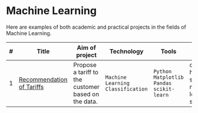 # Machine Learning
Here are examples of both academic and practical projects in the fields of Machine Learning.

| # | Title | Aim of project | Technology | Tools | Keywords |
|--|--|--|--|--|--|
| 1 | [Recommendation of Tariffs](#) | Propose a tariff to the customer based on the data. | `Machine Learning` `Classification` | `Python` `Matplotlib` `Pandas` `scikit-learn` | classification, hyperparameter selection, machine learning model selection |
